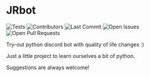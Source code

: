 # JRbot

![Tests](https://github.com/Jensdboc/JRbot/actions/workflows/test.yml/badge.svg)
![Contributors](https://img.shields.io/github/contributors/Jensdboc/JRbot)
![Last Commit](https://img.shields.io/github/last-commit/Jensdboc/JRbot)
![Open Issues](https://img.shields.io/github/issues-raw/Jensdboc/JRbot)
![Open Pull Requests](https://img.shields.io/github/issues-pr-raw/Jensdboc/JRbot)

Try-out python discord bot with quality of life changes :)

Just a little project to learn ourselves a bit of python.

Suggestions are always welcome!
